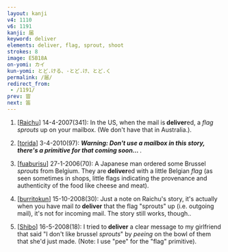```yaml
---
layout: kanji
v4: 1110
v6: 1191
kanji: 届
keyword: deliver
elements: deliver, flag, sprout, shoot
strokes: 8
image: E5B18A
on-yomi: カイ
kun-yomi: とど.ける、-とど.け、とど.く
permalink: /届/
redirect_from:
 - /1191/
prev: 宙
next: 笛
---
```


1) [<a href="http://kanji.koohii.com/profile/Raichu">Raichu</a>] 14-4-2007(341): In the US, when the mail is<strong> deliver</strong>ed, a <em>flag</em> <em>sprouts</em> up on your mailbox. (We don&#039;t have that in Australia.).

2) [<a href="http://kanji.koohii.com/profile/torida">torida</a>] 3-4-2010(97): ***<em> Warning: Don&#039;t use a mailbox in this story, there&#039;s a primitive for that coming soon... </em>***.

3) [<a href="http://kanji.koohii.com/profile/fuaburisu">fuaburisu</a>] 27-1-2006(70): A Japanese man ordered some Brussel <em>sprouts</em> from Belgium. They are<strong> deliver</strong>ed with a little Belgian <em>flag</em> (as seen sometimes in shops, little flags indicating the provenance and authenticity of the food like cheese and meat).

4) [<a href="http://kanji.koohii.com/profile/burritokun">burritokun</a>] 15-10-2008(30): Just a note on Raichu&#039;s story, it&#039;s actually when you have mail <em>to</em><strong> deliver</strong> that the flag &quot;sprouts&quot; up (i.e. outgoing mail), it&#039;s not for incoming mail. The story still works, though..

5) [<a href="http://kanji.koohii.com/profile/Shibo">Shibo</a>] 16-5-2008(18): I tried to<strong> deliver</strong> a clear message to my girlfriend that said &quot;I don&#039;t like brussel <em>sprouts</em>&quot; by <em>peeing</em> on the bowl of them that she&#039;d just made. (Note: I use &quot;pee&quot; for the &quot;flag&quot; primitive).

